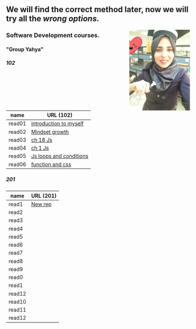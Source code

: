 
## We will find the correct method later, now we will try all the ***wrong options.***  

<img align="right" width="33%" src="11.jpg"> 

### Software Development courses.          
####  "Group Yahya"

##### 102
 name   | URL (102)                                          
------  | -----------------------------                                                                          
read01  |[introduction to myself](1.md)                                                 
read02  |[Mindset growth](22.md)                                                         
read03  |[ch 18 Js](3.md)                                                                
read04  |[ch 1 Js](4.md)                                                                 
read05  |[Js loops and conditions](55.md)                                                
read06  |[function and css](06read.md)                                                   

##### 201 
name   | URL (201)                                                   
------ | -----                                                       
read1  |[New rep](.md)                               
read2  |[](.md)                                      
read3  |[](.md)                                             
read4  |[](.md)                                              
read5  |[](.md)                             
read6  |[](.md) 
read7  |[](.md)                               
read8  |[](.md)                                      
read9  |[](.md)                                             
read0  |[](.md)                                              
read1  |[](.md)                             
read12 |[](.md)
read10 |[](.md)                                              
read11 |[](.md)                             
read12 |[](.md)

